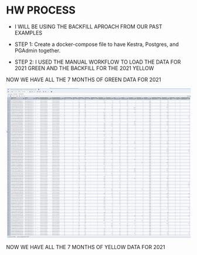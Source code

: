 
# HW PROCESS

* I WILL BE USING THE BACKFILL APROACH FROM OUR PAST EXAMPLES

* STEP 1: Create a docker-compose file to have Kestra, Postgres, and PGAdmin together.  
* STEP 2: I USED THE MANUAL WORKFLOW TO LOAD THE DATA FOR 2021 GREEN AND THE BACKFILL FOR THE 2021 YELLOW

NOW WE HAVE ALL THE 7 MONTHS OF GREEN DATA FOR 2021

![alt text](image.png)

NOW WE HAVE ALL THE 7 MONTHS OF YELLOW DATA FOR 2021

